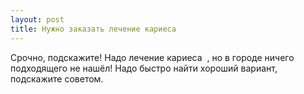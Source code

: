 ```yaml
---
layout: post 
title: Нужно заказать лечение кариеса ‌ ‌ 
--- 
```

Срочно, подскажите! Надо лечение кариеса ‌ ‌, но в городе ничего подходящего не нашёл! Надо быстро найти хороший вариант, подскажите советом.